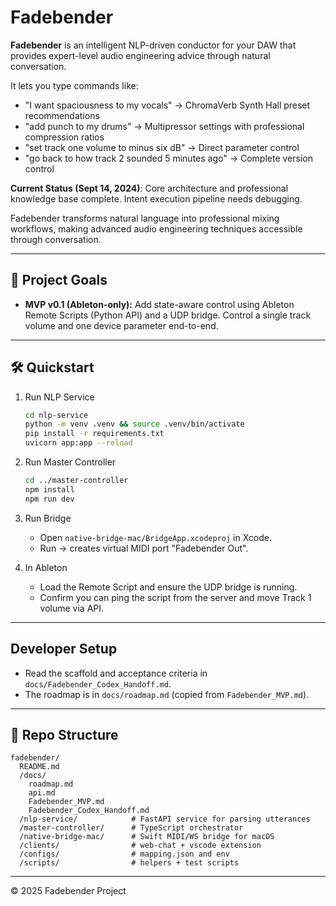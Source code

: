# Fadebender

**Fadebender** is an intelligent NLP-driven conductor for your DAW that provides expert-level audio engineering advice through natural conversation.

It lets you type commands like:
- "I want spaciousness to my vocals" → ChromaVerb Synth Hall preset recommendations
- "add punch to my drums" → Multipressor settings with professional compression ratios
- "set track one volume to minus six dB" → Direct parameter control
- "go back to how track 2 sounded 5 minutes ago" → Complete version control

**Current Status (Sept 14, 2024)**: Core architecture and professional knowledge base complete. Intent execution pipeline needs debugging.

Fadebender transforms natural language into professional mixing workflows, making advanced audio engineering techniques accessible through conversation.

---

## 🚀 Project Goals

- **MVP v0.1 (Ableton-only):**
  Add state-aware control using Ableton Remote Scripts (Python API) and a UDP bridge. Control a single track volume and one device parameter end-to-end.

---

## 🛠 Quickstart

1. Run NLP Service
   ```bash
   cd nlp-service
   python -m venv .venv && source .venv/bin/activate
   pip install -r requirements.txt
   uvicorn app:app --reload
   ```

2. Run Master Controller
   ```bash
   cd ../master-controller
   npm install
   npm run dev
   ```

3. Run Bridge
   - Open `native-bridge-mac/BridgeApp.xcodeproj` in Xcode.
   - Run → creates virtual MIDI port "Fadebender Out".

4. In Ableton
   - Load the Remote Script and ensure the UDP bridge is running.
   - Confirm you can ping the script from the server and move Track 1 volume via API.

---

## Developer Setup

- Read the scaffold and acceptance criteria in `docs/Fadebender_Codex_Handoff.md`.
- The roadmap is in `docs/roadmap.md` (copied from `Fadebender_MVP.md`).

---

## 📂 Repo Structure

```
fadebender/
  README.md
  /docs/
    roadmap.md
    api.md
    Fadebender_MVP.md
    Fadebender_Codex_Handoff.md
  /nlp-service/            # FastAPI service for parsing utterances
  /master-controller/      # TypeScript orchestrator
  /native-bridge-mac/      # Swift MIDI/WS bridge for macOS
  /clients/                # web-chat + vscode extension
  /configs/                # mapping.json and env
  /scripts/                # helpers + test scripts
```

---

© 2025 Fadebender Project
